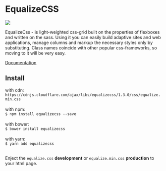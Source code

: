 # EqualizeCSS

<img src="https://pp.userapi.com/c837724/v837724384/36ecb/WtgKGuU4c2E.jpg"></img>

EqualizeCss - is light-weighted css-grid built on the properties of flexboxes and written on the sass. Using it you can easily build adaptive sites and web applications, manage columns and markup the necessary styles only by substituting. Class names coincide with other popular css-frameworks, so moving to it will be very easy.

<a href="https://equalizecss.com/">Documentation</a>

## Install
with cdn:<br/>
`https://cdnjs.cloudflare.com/ajax/libs/equalizecss/1.3.0/css/equalize.min.css` <br/><br/>
with npm:<br/>
`$ npm install equalizecss --save` <br/><br/>
with bower:<br/>
`$ bower install equalizecss` <br/><br/>
with yarn:<br/>
`$ yarn add equalizecss` <br/><br/>

Enject the `equalize.css` __development__ or `equalize.min.css` __production__ to your html page.
